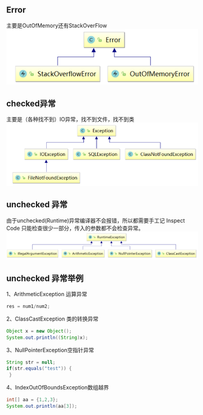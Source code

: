 ## Error
主要是OutOfMemory还有StackOverFlow
![png](./pics/Error.png)
## checked异常
主要是（各种找不到）IO异常，找不到文件，找不到类
![png](./pics/CheckedException.png)
## unchecked 异常
由于unchecked(Runtime)异常编译器不会报错，所以都需要手工记
Inspect Code 只能检查很少一部分，传入的参数都不会检查异常。 
 ![png](./pics/uncheckedException.png)
## unchecked 异常举例
1、ArithmeticException  运算异常  
``` java
res = num1/num2;
```  
2、ClassCastException   类的转换异常
``` java
Object x = new Object();
System.out.println((String)x);
```
3、NullPointerException空指针异常
```java
String str = null;
if(str.equals("test")) {
 }
```
4、IndexOutOfBoundsException数组越界
``` java
int[] aa = {1,2,3};
System.out.println(aa[3]);
```